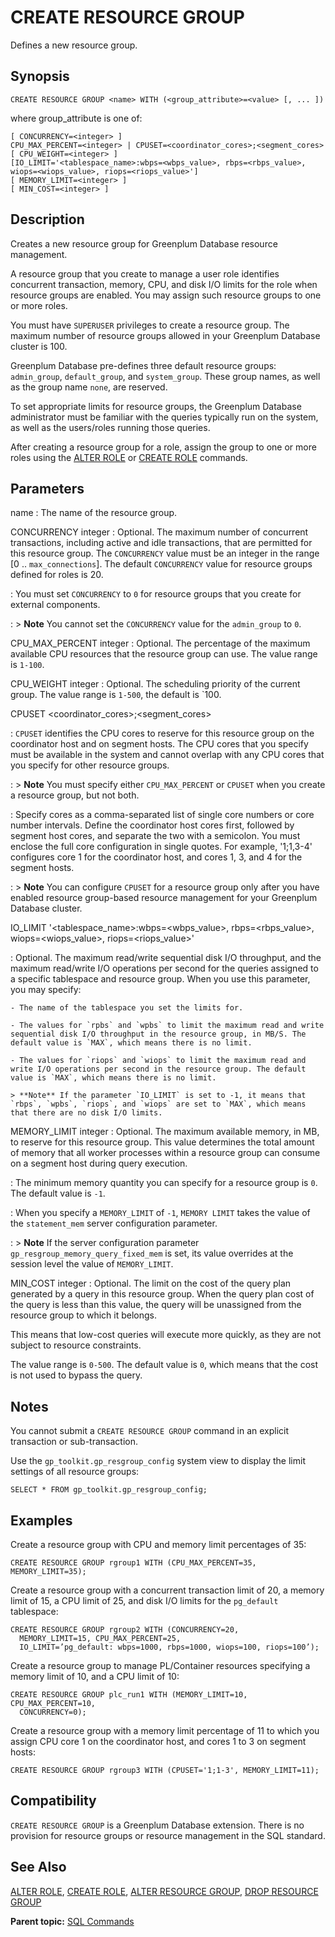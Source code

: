# CREATE RESOURCE GROUP 

Defines a new resource group.

## <a id="section2"></a>Synopsis 

``` {#sql_command_synopsis}
CREATE RESOURCE GROUP <name> WITH (<group_attribute>=<value> [, ... ])
```

where group_attribute is one of:

```
[ CONCURRENCY=<integer> ]
CPU_MAX_PERCENT=<integer> | CPUSET=<coordinator_cores>;<segment_cores>
[ CPU_WEIGHT=<integer> ]
[IO_LIMIT='<tablespace_name>:wbps=<wbps_value>, rbps=<rbps_value>, wiops=<wiops_value>, riops=<riops_value>']
[ MEMORY_LIMIT=<integer> ]
[ MIN_COST=<integer> ]
```

## <a id="section3"></a>Description 

Creates a new resource group for Greenplum Database resource management. 

A resource group that you create to manage a user role identifies concurrent transaction, memory, CPU, and disk I/O limits for the role when resource groups are enabled. You may assign such resource groups to one or more roles.

You must have `SUPERUSER` privileges to create a resource group. The maximum number of resource groups allowed in your Greenplum Database cluster is 100.

Greenplum Database pre-defines three default resource groups: `admin_group`, `default_group`, and `system_group`. These group names, as well as the group name `none`, are reserved.

To set appropriate limits for resource groups, the Greenplum Database administrator must be familiar with the queries typically run on the system, as well as the users/roles running those queries.

After creating a resource group for a role, assign the group to one or more roles using the [ALTER ROLE](ALTER_ROLE.html) or [CREATE ROLE](CREATE_ROLE.html) commands.

## <a id="section4"></a>Parameters 

name
:   The name of the resource group.

CONCURRENCY integer
:   Optional. The maximum number of concurrent transactions, including active and idle transactions, that are permitted for this resource group. The `CONCURRENCY` value must be an integer in the range \[0 .. `max_connections`\]. The default `CONCURRENCY` value for resource groups defined for roles is 20.

:   You must set `CONCURRENCY` to `0` for resource groups that you create for external components.

:   > **Note** You cannot set the `CONCURRENCY` value for the `admin_group` to `0`.

CPU_MAX_PERCENT integer
:   Optional. The percentage of the maximum available CPU resources that the resource group can use. The value range is `1-100`. 

CPU_WEIGHT integer
:   Optional. The scheduling priority of the current group. The value range is `1-500`, the default is `100. 

CPUSET <coordinator_cores>;<segment_cores>

:   `CPUSET` identifies the CPU cores to reserve for this resource group on the coordinator host and on segment hosts. The CPU cores that you specify must be available in the system and cannot overlap with any CPU cores that you specify for other resource groups.

:   > **Note** You must specify either `CPU_MAX_PERCENT` or `CPUSET` when you create a resource group, but not both.

:   Specify cores as a comma-separated list of single core numbers or core number intervals. Define the coordinator host cores first, followed by segment host cores, and separate the two with a semicolon. You must enclose the full core configuration in single quotes. For example, '1;1,3-4' configures core 1 for the coordinator host, and cores 1, 3, and 4 for the segment hosts.

:   > **Note** You can configure `CPUSET` for a resource group only after you have enabled resource group-based resource management for your Greenplum Database cluster.

IO_LIMIT '<tablespace_name>:wbps=<wbps_value>, rbps=<rbps_value>, wiops=<wiops_value>, riops=<riops_value>'

:   Optional. The maximum read/write sequential disk I/O throughput, and the maximum read/write I/O operations per second for the queries assigned to a specific tablespace and resource group. When you use this parameter, you may specify:

    - The name of the tablespace you set the limits for.

    - The values for `rpbs` and `wpbs` to limit the maximum read and write sequential disk I/O throughput in the resource group, in MB/S. The default value is `MAX`, which means there is no limit.

    - The values for `riops` and `wiops` to limit the maximum read and write I/O operations per second in the resource group. The default value is `MAX`, which means there is no limit.

    > **Note** If the parameter `IO_LIMIT` is set to -1, it means that `rbps`, `wpbs`, `riops`, and `wiops` are set to `MAX`, which means that there are no disk I/O limits.

MEMORY_LIMIT integer
:   Optional. The maximum available memory, in MB, to reserve for this resource group. This value determines the total amount of memory that all worker processes within a resource group can consume on a segment host during query execution. 

:   The minimum memory quantity you can specify for a resource group is `0`. The default value is `-1`. 

:   When you specify a `MEMORY_LIMIT` of `-1`, `MEMORY LIMIT` takes the value of the `statement_mem` server configuration parameter. 

:   > **Note** If the server configuration parameter `gp_resgroup_memory_query_fixed_mem` is set, its value overrides at the session level the value of `MEMORY_LIMIT`.

MIN_COST integer
:   Optional. The limit on the cost of the query plan generated by a query in this resource group. When the query plan cost of the query is less than this value, the query will be unassigned from the resource group to which it belongs. 

This means that low-cost queries will execute more quickly, as they are not subject to resource constraints. 

The value range is `0-500`. The default value is `0`, which means that the cost is not used to bypass the query. 

## <a id="section5"></a>Notes 

You cannot submit a `CREATE RESOURCE GROUP` command in an explicit transaction or sub-transaction.

Use the `gp_toolkit.gp_resgroup_config` system view to display the limit settings of all resource groups:

```
SELECT * FROM gp_toolkit.gp_resgroup_config;
```

## <a id="section6"></a>Examples 

Create a resource group with CPU and memory limit percentages of 35:

```
CREATE RESOURCE GROUP rgroup1 WITH (CPU_MAX_PERCENT=35, MEMORY_LIMIT=35);
```

Create a resource group with a concurrent transaction limit of 20, a memory limit of 15, a CPU limit of 25, and disk I/O limits for the `pg_default` tablespace:


```
CREATE RESOURCE GROUP rgroup2 WITH (CONCURRENCY=20, 
  MEMORY_LIMIT=15, CPU_MAX_PERCENT=25,
  IO_LIMIT=’pg_default: wbps=1000, rbps=1000, wiops=100, riops=100’);
```

Create a resource group to manage PL/Container resources specifying a memory limit of 10, and a CPU limit of 10:

```
CREATE RESOURCE GROUP plc_run1 WITH (MEMORY_LIMIT=10, CPU_MAX_PERCENT=10,
  CONCURRENCY=0);
```

Create a resource group with a memory limit percentage of 11 to which you assign CPU core 1 on the coordinator host, and cores 1 to 3 on segment hosts:

```
CREATE RESOURCE GROUP rgroup3 WITH (CPUSET='1;1-3', MEMORY_LIMIT=11);
```

## <a id="section7"></a>Compatibility 

`CREATE RESOURCE GROUP` is a Greenplum Database extension. There is no provision for resource groups or resource management in the SQL standard.

## <a id="section8"></a>See Also 

[ALTER ROLE](ALTER_ROLE.html), [CREATE ROLE](CREATE_ROLE.html), [ALTER RESOURCE GROUP](ALTER_RESOURCE_GROUP.html), [DROP RESOURCE GROUP](DROP_RESOURCE_GROUP.html)

**Parent topic:** [SQL Commands](../sql_commands/sql_ref.html)

